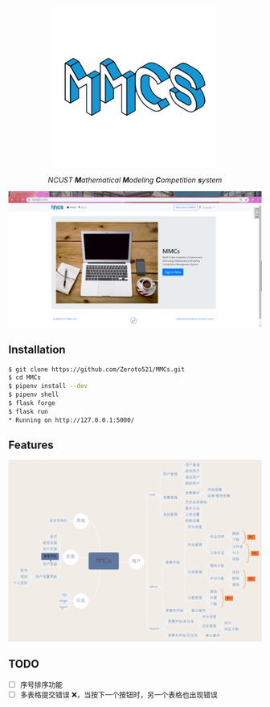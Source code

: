 <p align="center"><img src="assets/logo.png" alt="MMCs"></p>
<p align="center"><i>NCUST <b>M</b>athematical <b>M</b>odeling <b>C</b>ompetition <b>s</b>ystem</i></p>
<p align="center"><img src="assets/indexPage.png" alt="IndexPage"></p>

## Installation

```bash
$ git clone https://github.com/Zeroto521/MMCs.git
$ cd MMCs
$ pipenv install --dev
$ pipenv shell
$ flask forge
$ flask run
* Running on http://127.0.0.1:5000/
```

## Features

<p align="center"><img src="assets/features.png" alt="feature"></p>

## TODO

-   [ ] 序号排序功能
-   [ ] 多表格提交错误 ❌，当按下一个按钮时，另一个表格也出现错误
